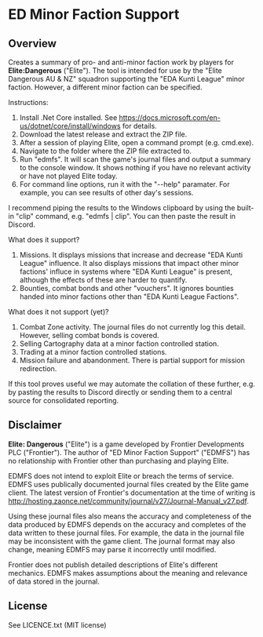# ED Minor Faction Support

## Overview

Creates a summary of pro- and anti-minor faction work by players for **Elite:Dangerous** ("Elite"). The tool is intended for use by the "Elite Dangerous AU & NZ" squadron supporting the "EDA Kunti League" minor faction. However, a different minor faction can be specified.

Instructions:
1. Install .Net Core installed. See https://docs.microsoft.com/en-us/dotnet/core/install/windows for details.
2. Download the latest release and extract the ZIP file.
3. After a session of playing Elite, open a command prompt (e.g. cmd.exe).
4. Navigate to the folder where the ZIP file extracted to.
5. Run "edmfs". It will scan the game's journal files and output a summary to the console window. It shows nothing if you have no relevant activity or have not played Elite today.
6. For command line options, run it with the "--help" paramater. For example, you can see results of other day's sessions.

I recommend piping the results to the Windows clipboard by using the built-in "clip" command, e.g. "edmfs | clip". You can then paste the result in Discord.

What does it support?
1. Missions. It displays missions that increase and decrease "EDA Kunti League" influence. It also displays missions that impact other minor factions' influce in systems where "EDA Kunti League" is present, although the effects of these are harder to quantify.
2. Bounties, combat bonds and other "vouchers". It ignores bounties handed into minor factions other than "EDA Kunti League Factions".

What does it not support (yet)?
1. Combat Zone activity. The journal files do not currently log this detail. However, selling combat bonds is covered.
2. Selling Cartography data at a minor faction controlled station.
3. Trading at a minor faction controlled stations.
4. Mission failure and abandonment. There is partial support for mission redirection.

If this tool proves useful we may automate the collation of these further, e.g. by pasting the results to Discord directly or sending them to a central source for consolidated reporting.

## Disclaimer

**Elite: Dangerous** ("Elite") is a game developed by Frontier Developments PLC ("Frontier"). The author of "ED Minor Faction Support" ("EDMFS") has no relationship with Frontier other than purchasing and playing Elite. 

EDMFS does not intend to exploit Elite or breach the terms of service. EDMFS uses publically documented journal files created by the Elite game client. The latest version of Frontier's documentation at the time of writing is http://hosting.zaonce.net/community/journal/v27/Journal-Manual_v27.pdf.

Using these journal files also means the accuracy and completeness of the data produced by EDMFS depends on the accuracy and completes of the data written to these journal files. For example, the data in the journal file may be inconsistent with the game client. The journal format may also change, meaning EDMFS may parse it incorrectly until modified.

Frontier does not publish detailed descriptions of Elite's different mechanics. EDMFS makes assumptions about the meaning and relevance of data stored in the journal.

## License
 
See LICENCE.txt (MIT license)